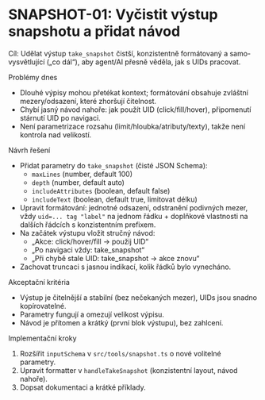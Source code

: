 # SNAPSHOT-01: Vyčistit výstup snapshotu a přidat návod

Cíl: Udělat výstup `take_snapshot` čistší, konzistentně formátovaný a samo-vysvětlující („co dál“), aby agent/AI přesně věděla, jak s UIDs pracovat.

Problémy dnes
- Dlouhé výpisy mohou přetékat kontext; formátování obsahuje zvláštní mezery/odsazení, které zhoršují čitelnost.
- Chybí jasný návod nahoře: jak použít UID (click/fill/hover), připomenutí stárnutí UID po navigaci.
- Není parametrizace rozsahu (limit/hloubka/atributy/texty), takže není kontrola nad velikostí.

Návrh řešení
- Přidat parametry do `take_snapshot` (čisté JSON Schema):
  - `maxLines` (number, default 100)
  - `depth` (number, default auto)
  - `includeAttributes` (boolean, default false)
  - `includeText` (boolean, default true, limitovat délku)
- Upravit formátování: jednotné odsazení, odstranění podivných mezer, vždy `uid=... tag "label"` na jednom řádku + doplňkové vlastnosti na dalších řádcích s konzistentním prefixem.
- Na začátek výstupu vložit stručný návod:
  - „Akce: click/hover/fill → použij UID“
  - „Po navigaci vždy: take_snapshot“
  - „Při chybě stale UID: take_snapshot → akce znovu“
- Zachovat truncaci s jasnou indikací, kolik řádků bylo vynecháno.

Akceptační kritéria
- Výstup je čitelnější a stabilní (bez nečekaných mezer), UIDs jsou snadno kopírovatelné.
- Parametry fungují a omezují velikost výpisu.
- Návod je přítomen a krátký (první blok výstupu), bez zahlcení.

Implementační kroky
1) Rozšířit `inputSchema` v `src/tools/snapshot.ts` o nové volitelné parametry.
2) Upravit formatter v `handleTakeSnapshot` (konzistentní layout, návod nahoře).
3) Dopsat dokumentaci a krátké příklady.
